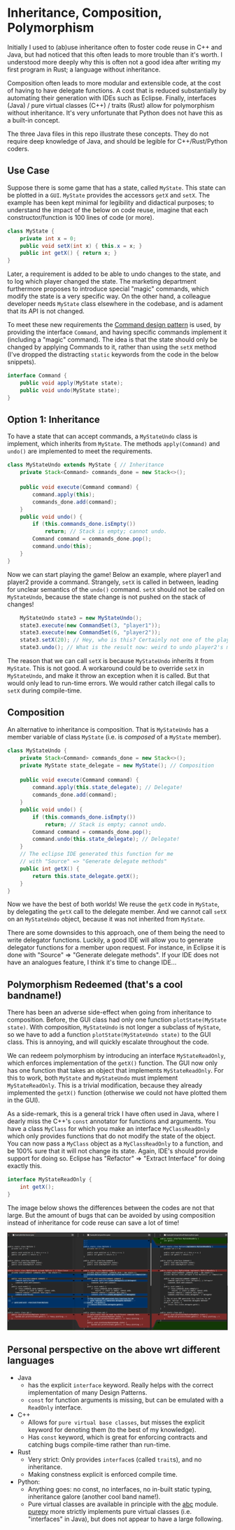 # Inheritance, Composition, Polymorphism

Initially I used to (ab)use inheritance often to foster code reuse in C++ and Java, but had noticed that this often leads to more trouble than it's worth. I understood more deeply why this is often not a good idea after writing my first program in Rust; a language without inheritance. 

Composition often leads to more modular and extensible code, at the cost of having to have delegate functions. A cost that is reduced substantially by automating their generation with IDEs such as Eclipse.  Finally, interfaces (Java) / pure virtual classes (C++) / traits (Rust) allow for polymorphism without inheritance. It's very unfortunate that Python does not have this as a built-in concept.

The three Java files in this repo illustrate these concepts. They do not require deep knowledge of Java, and should be legible for C++/Rust/Python coders.

## Use Case

Suppose there is some game that has a state, called `MyState`. This state can be plotted in a `GUI`. `MyState` provides the accessors `getX` and `setX`. The example has been kept minimal for legibility and didactical purposes; to understand the impact of the below on code reuse, imagine that each constructor/function is 100 lines of code (or more).

```Java
class MyState {
    private int x = 0;
    public void setX(int x) { this.x = x; }
    public int getX() { return x; }
}
```

Later, a requirement is added to be able to undo changes to the state, and to log which player changed the state. The marketing department furthermore proposes to introduce special "magic" commands, which modify the state is a very specific way. On the other hand, a colleague developer needs `MyState` class elsewhere in the codebase, and is adament that its API is not changed. 

To meet these new requirements the [Command design pattern](https://refactoring.guru/design-patterns/command) is used, by providing the interface `Command`, and having specific commands implement it (including a "magic" command). The idea is that the state should only be changed by applying Commands to it, rather than using the `setX` method (I've dropped the distracting  `static` keywords from the code in the below snippets).

```Java
interface Command {
    public void apply(MyState state);
    public void undo(MyState state);
}
```

## Option 1: Inheritance

To have a state that can accept commands, a `MyStateUndo` class is implement, which inherits from `MyState`. The methods `apply(Command)` and `undo()` are implemented to meet the requirements.

```Java
class MyStateUndo extends MyState { // Inheritance
    private Stack<Command> commands_done = new Stack<>();

    public void execute(Command command) {
        command.apply(this);
        commands_done.add(command);
    }
    public void undo() {
        if (this.commands_done.isEmpty())
            return; // Stack is empty; cannot undo.
        Command command = commands_done.pop();
        command.undo(this);
    }
}
```

Now we can start playing the game! Below an example, where player1 and player2 provide a command. Strangely, `setX` is called in between, leading for unclear semantics of the `undo()` command. `setX` should not be called on `MyStateUndo`, because the state change is not pushed on the stack of changes! 

```Java
    MyStateUndo state3 = new MyStateUndo();
    state3.execute(new CommandSet(3, "player1"));
    state3.execute(new CommandSet(6, "player2"));
    state3.setX(20); // Hey, who is this? Certainly not one of the players!
    state3.undo(); // What is the result now: weird to undo player2's move on the 20 above!!
```

The reason that we can call `setX` is because `MyStateUndo` inherits it from `MyState`. This is not good. A workaround could be to override `setX` in `MyStateUndo`, and make it throw an exception when it is called. But that would only lead to run-time errors. We would rather catch illegal calls to `setX` during compile-time.

## Composition

An alternative to inheritance is composition. That is `MyStateUndo` has a member variable of class `MyState` (i.e. is *composed* of a `MyState` member).

```Java
class MyStateUndo {
    private Stack<Command> commands_done = new Stack<>();
    private MyState state_delegate = new MyState(); // Composition
    
    public void execute(Command command) {
        command.apply(this.state_delegate); // Delegate!
        commands_done.add(command);
    }
    public void undo() {
        if (this.commands_done.isEmpty())
            return; // Stack is empty; cannot undo.
        Command command = commands_done.pop();
        command.undo(this.state_delegate); // Delegate!
    }
    // The eclipse IDE generated this function for me 
    // with "Source" => "Generate delegate methods"
    public int getX() {
        return this.state_delegate.getX();
    }
}
```

Now we have the best of both worlds! We reuse the `getX` code in `MyState`, by delegating the `getX` call to the delegate member. And we cannot call `setX` on an `MyStateUndo` object, because it was not inherited from `MyState`.

There are some downsides to this approach, one of them being the need to write delegator functions. Luckily, a good IDE will allow you to generate delegator functions for a member upon request. For instance, in Eclipse it is done with "Source" => "Generate delegate methods". If your IDE does not have an analogues feature, I think it's time to change IDE...

## Polymorphism Redeemed (that's a cool bandname!)

There has been an adverse side-effect when going from inheritance to composition. Before, the GUI class had only one function `plotState(MyState state)`. With composition, `MyStateUndo` is not longer a subclass of `MyState`, so we have to add a function `plotState(MyStateUndo state)` to the GUI class. This is annoying, and will quickly escalate throughout the code.

We can redeem polymorphism by introducing an interface `MyStateReadOnly`, which enforces implementation of the `getX()` function. The GUI now only has one function that takes an object that implements `MyStateReadOnly`. For this to work, both `MyState` and `MyStateUndo` must implement `MyStateReadOnly`. This is a trivial modification, because they already implemented the `getX()` function (otherwise we could not have plotted them in the GUI).

As a side-remark, this is a general trick I have often used in Java, where I dearly miss the C++'s `const` annotator for functions and arguments. You have a class `MyClass` for which you make an interface `MyClassReadOnly` which only provides functions that do not modify the state of the object. You can now pass a `MyClass` object as a `MyClassReadOnly` to a function, and be 100% sure that it will not change its state. Again, IDE's should provide support for doing so. Eclipse has "Refactor" => "Extract Interface" for doing exactly this.

```Java
interface MyStateReadOnly {
    int getX();
}
```

The image below shows the differences between the codes are not that large. But the amount of bugs that can be avoided by using composition instead of inheritance for code reuse can save a lot of time!

![Code diffs](inheritance_vs_polymorphism.png)

## Personal perspective on the above wrt different languages

* Java
   * has the explicit `interface` keyword. Really helps with the correct implementation of many Design Patterns.
   * `const` for function arguments is missing, but can be emulated with a `ReadOnly` interface.
* C++
   * Allows for `pure virtual base classes`, but misses the explicit keyword for denoting them (to the best of my knowledge).
   * Has `const` keyword, which is great for enforcing contracts and catching bugs compile-time rather than run-time.
* Rust
   * Very strict: Only provides `interface`s (called `trait`s), and no inheritance.
   * Making constness explicit is enforced compile time.
* Python: 
   * Anything goes: no const, no interfaces, no in-built static typing, inheritance galore (another cool band name!). 
   * Pure virtual classes are available in principle with the [abc](https://blog.teclado.com/python-abc-abstract-base-classes/) module. [purepy](https://pypi.org/project/purepy/) more strictly implements pure virtual classes (i.e. "interfaces" in Java), but does not appear to have a large following.

